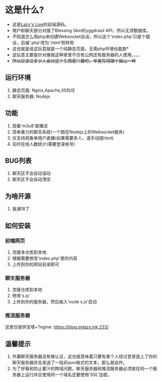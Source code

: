 # 这是什么?
- 这是[Lazy's Live](https://live.lazy.ink)的前端源码。
- 用户和聊天部分对接了Blessing Skin的yggdrasil API，所以无须数据库。
- 不知道怎么用php来创建Websocket会话，所以这个'index.php'只是个摆设，后缀'.php'改为'.html'照样用
- 这也就是说这玩意就是一个纯静态页面，无需php环境也能跑*
- 这玩意主要是针对像我这种家里不仅有公网还有服务器的人使用，，，，
- ~~所以应该没多少人会对这个东西感兴趣吧，毕竟写得跟个屎山一样~~

## 运行环境
1. 静态页面: Nginx,Apache,IIS均可
2. 聊天服务器: Nodejs

## 功能
1. 观看'm3u8'直播流
2. 简单暴力的聊天系统(一个跑在Nodejs上的Websocket服务)
3. 仅支持观看单用户直播(如果需要多人，请手动搓html)
4. 实时在线人数统计(需要登录帐号)

## BUG列表
1. 聊天区不会自动滚动
2. 聊天区不会自动清空

## 为啥开源
1. 我满18了

## 如何安装
### 前端网页
1. 克隆本仓库到本地
2. 根据需要修改'index.php'里的内容
3. 上传到你的网站目录即可

### 聊天服务器
1. 克隆仓库到本地
2. 修改's.js'
3. 上传到你的服务器，然后输入'node s.js'启动

### 推流服务器
这里仅提供宝塔+Tegine:
https://blog.imlazy.ink:233/

## 温馨提示
1. 外置聊天服务器没有做认证，这也就意味着只要有某个人绕过登录连上了你的聊天服务器并且发送了一段非json格式的文本，那么就会炸。
2. 为了好看和防止蜜汁的跨域问题，聊天服务器和推流服务器必须放在同一个服务器上运行并且使用同一个域名还要使用'SSL'加密。
